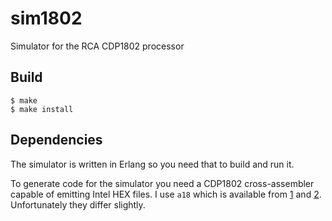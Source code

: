 sim1802
=======

Simulator for the RCA CDP1802 processor

Build
-----

    $ make
    $ make install

Dependencies
------------

The simulator is written in Erlang so you need that to build and run it.

To generate code for the simulator you need a CDP1802 cross-assembler capable
of emitting Intel HEX files. I use `a18` which is available from
[1](http://www.retrotechnology.com/memship/a18.html) and [2](https://github.com/carangil/A18).
Unfortunately they differ slightly.
